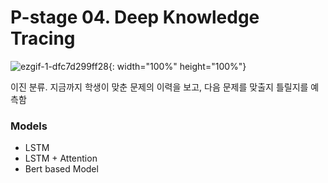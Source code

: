 # P-stage 04. Deep Knowledge Tracing
![ezgif-1-dfc7d299ff28](https://user-images.githubusercontent.com/63627253/119375251-8f2c8100-bcf5-11eb-89b7-583434f96171.gif){: width="100%" height="100%"}

이진 분류. 지금까지 학생이 맞춘 문제의 이력을 보고, 다음 문제를 맞출지 틀릴지를 예측함

### Models
- LSTM
- LSTM + Attention
- Bert based Model
